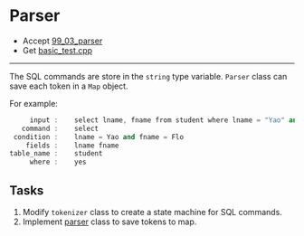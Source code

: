 # Parser

- Accept [99_03_parser](https://classroom.github.com/a/pGn6bI08)
- Get [basic_test.cpp](basic_test.cpp)

---

The SQL commands are store in the `string` type variable. `Parser` class can save each token in a `Map` object.

For example:

```cpp
     input :    select lname, fname from student where lname = "Yao" and fname = "Flo"
   command :    select
 condition :    lname = Yao and fname = Flo
    fields :    lname fname
table_name :    student
     where :    yes
```

## Tasks

1. Modify `tokenizer` class to create a state machine for SQL commands.
2. Implement [parser](parser.h) class to save tokens to map.
